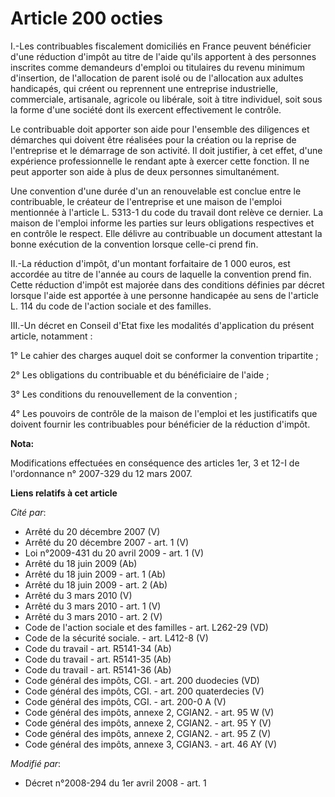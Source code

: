 # Article 200 octies

I.-Les contribuables fiscalement domiciliés en France peuvent bénéficier d'une réduction d'impôt au titre de l'aide qu'ils
apportent à des personnes inscrites comme demandeurs d'emploi ou titulaires du revenu minimum d'insertion, de l'allocation de
parent isolé ou de l'allocation aux adultes handicapés, qui créent ou reprennent une entreprise industrielle, commerciale,
artisanale, agricole ou libérale, soit à titre individuel, soit sous la forme d'une société dont ils exercent effectivement
le contrôle. 

Le contribuable doit apporter son aide pour l'ensemble des diligences et démarches qui doivent être réalisées pour la
création ou la reprise de l'entreprise et le démarrage de son activité. Il doit justifier, à cet effet, d'une expérience
professionnelle le rendant apte à exercer cette fonction. Il ne peut apporter son aide à plus de deux personnes
simultanément. 

Une convention d'une durée d'un an renouvelable est conclue entre le contribuable, le créateur de l'entreprise et une maison
de l'emploi mentionnée à l'article L. 5313-1 du code du travail dont relève ce dernier. La maison de l'emploi informe les
parties sur leurs obligations respectives et en contrôle le respect. Elle délivre au contribuable un document attestant la
bonne exécution de la convention lorsque celle-ci prend fin. 

II.-La réduction d'impôt, d'un montant forfaitaire de 1 000 euros, est accordée au titre de l'année au cours de laquelle la
convention prend fin. Cette réduction d'impôt est majorée dans des conditions définies par décret lorsque l'aide est apportée
à une personne handicapée au sens de l'article L. 114 du code de l'action sociale et des familles. 

III.-Un décret en Conseil d'Etat fixe les modalités d'application du présent article, notamment : 

1° Le cahier des charges auquel doit se conformer la convention tripartite ; 

2° Les obligations du contribuable et du bénéficiaire de l'aide ; 

3° Les conditions du renouvellement de la convention ; 

4° Les pouvoirs de contrôle de la maison de l'emploi et les justificatifs que doivent fournir les contribuables pour
bénéficier de la réduction d'impôt.

**Nota:**

Modifications effectuées en conséquence des articles 1er, 3 et 12-I de l'ordonnance n° 2007-329 du 12 mars 2007.

**Liens relatifs à cet article**

_Cité par_:

  - Arrêté du 20 décembre 2007 (V)
  - Arrêté du 20 décembre 2007 - art. 1 (V)
  - Loi n°2009-431 du 20 avril 2009 - art. 1 (V)
  - Arrêté du 18 juin 2009 (Ab)
  - Arrêté du 18 juin 2009 - art. 1 (Ab)
  - Arrêté du 18 juin 2009 - art. 2 (Ab)
  - Arrêté du 3 mars 2010 (V)
  - Arrêté du 3 mars 2010 - art. 1 (V)
  - Arrêté du 3 mars 2010 - art. 2 (V)
  - Code de l'action sociale et des familles - art. L262-29 (VD)
  - Code de la sécurité sociale. - art. L412-8 (V)
  - Code du travail - art. R5141-34 (Ab)
  - Code du travail - art. R5141-35 (Ab)
  - Code du travail - art. R5141-36 (Ab)
  - Code général des impôts, CGI. - art. 200 duodecies (VD)
  - Code général des impôts, CGI. - art. 200 quaterdecies (V)
  - Code général des impôts, CGI. - art. 200-0 A (V)
  - Code général des impôts, annexe 2, CGIAN2. - art. 95 W (V)
  - Code général des impôts, annexe 2, CGIAN2. - art. 95 Y (V)
  - Code général des impôts, annexe 2, CGIAN2. - art. 95 Z (V)
  - Code général des impôts, annexe 3, CGIAN3. - art. 46 AY (V)

_Modifié par_:

  - Décret n°2008-294 du 1er avril 2008 - art. 1
